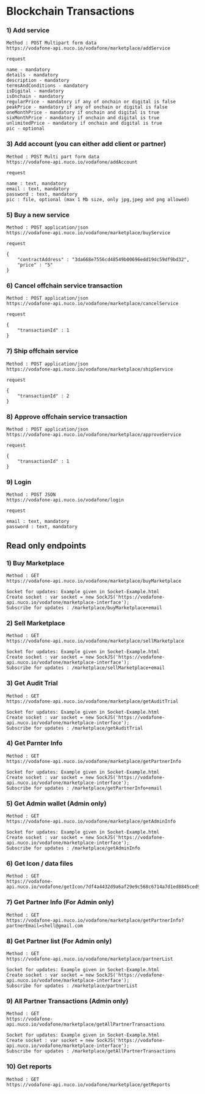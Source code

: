 # Blockchain Transactions

### 1) Add service 
	Method : POST Multipart form data
	https://vodafone-api.nuco.io/vodafone/marketplace/addService

	request

	name - mandatory
	details - mandatory
	description - mandatory
	termsAndConditions - mandatory
	isDigital - mandatory
	isOnchain - mandatory
	regularPrice - mandatory if any of onchain or digital is false
	peakPrice - mandatory if any of onchain or digital is false
	oneMonthPrice - mandatory if onchain and digital is true
	sixMonthPrice - mandatory if onchain and digital is true
	unlimitedPrice - mandatory if onchain and digital is true
	pic - optional

### 3) Add account (you can either add client or partner)

	Method : POST Multi part form data
	https://vodafone-api.nuco.io/vodafone/addAccount

	request

	name : text, mandatory
	email : text, mandatory
	password : text, mandatory
	pic : file, optional (max 1 Mb size, only jpg,jpeg and png allowed)

### 5) Buy a new service

	Method : POST application/json
	https://vodafone-api.nuco.io/vodafone/marketplace/buyService

	request

	{
		"contractAddress" : "3da668e7556cd48549b00696edd19dc59df9bd32",
		"price" : "5"
	}

### 6) Cancel offchain service transaction

	Method : POST application/json
	https://vodafone-api.nuco.io/vodafone/marketplace/cancelService

	request

	{
		"transactionId" : 1
	}

### 7) Ship offchain service

	Method : POST application/json
	https://vodafone-api.nuco.io/vodafone/marketplace/shipService

	request

	{
		"transactionId" : 2
	}

### 8) Approve offchain service transaction

	Method : POST application/json
	https://vodafone-api.nuco.io/vodafone/marketplace/approveService

	request

	{
		"transactionId" : 1
	}

### 9) Login

	Method : POST JSON
	https://vodafone-api.nuco.io/vodafone/login

	request

	email : text, mandatory
	password : text, mandatory
	

## Read only endpoints

### 1) Buy Marketplace

	Method : GET 
	https://vodafone-api.nuco.io/vodafone/marketplace/buyMarketplace

	Socket for updates: Example given in Socket-Example.html
	Create socket : var socket = new SockJS('https://vodafone-api.nuco.io/vodafone/marketplace-interface');
	Subscribe for updates : /marketplace/buyMarketplace+email

### 2) Sell Marketplace

	Method : GET 
	https://vodafone-api.nuco.io/vodafone/marketplace/sellMarketplace

	Socket for updates: Example given in Socket-Example.html
	Create socket : var socket = new SockJS('https://vodafone-api.nuco.io/vodafone/marketplace-interface');
	Subscribe for updates : /marketplace/sellMarketplace+email

### 3) Get Audit Trial

	Method : GET
	https://vodafone-api.nuco.io/vodafone/marketplace/getAuditTrial

	Socket for updates: Example given in Socket-Example.html
	Create socket : var socket = new SockJS('https://vodafone-api.nuco.io/vodafone/marketplace-interface');
	Subscribe for updates : /marketplace/getAuditTrial

### 4) Get Parnter Info

	Method : GET
	https://vodafone-api.nuco.io/vodafone/marketplace/getPartnerInfo

	Socket for updates: Example given in Socket-Example.html
	Create socket : var socket = new SockJS('https://vodafone-api.nuco.io/vodafone/marketplace-interface');
	Subscribe for updates : /marketplace/getPartnerInfo+email

### 5) Get Admin wallet (Admin only)

	Method : GET
	https://vodafone-api.nuco.io/vodafone/marketplace/getAdminInfo

	Socket for updates: Example given in Socket-Example.html
	Create socket : var socket = new SockJS('https://vodafone-api.nuco.io/vodafone/marketplace-interface');
	Subscribe for updates : /marketplace/getAdminInfo

### 6) Get Icon / data files

	Method : GET
	https://vodafone-api.nuco.io/vodafone/getIcon/7df4a4432d9a6af29e9c568c6714a7d1ed8845ced953482e45587eb4217e2d59.jpg

### 7) Get Partner Info (For Admin only)

	Method : GET
	https://vodafone-api.nuco.io/vodafone/marketplace/getPartnerInfo?partnerEmail=shell@gmail.com

### 8) Get Partner list (For Admin only)

	Method : GET
	https://vodafone-api.nuco.io/vodafone/marketplace/partnerList

	Socket for updates: Example given in Socket-Example.html
	Create socket : var socket = new SockJS('https://vodafone-api.nuco.io/vodafone/marketplace-interface');
	Subscribe for updates : /marketplace/partnerList

### 9) All Partner Transactions (Admin only)

	Method : GET
	https://vodafone-api.nuco.io/vodafone/marketplace/getAllPartnerTransactions

	Socket for updates: Example given in Socket-Example.html
	Create socket : var socket = new SockJS('https://vodafone-api.nuco.io/vodafone/marketplace-interface');
	Subscribe for updates : /marketplace/getAllPartnerTransactions

### 10) Get reports

	Method : GET
	https://vodafone-api.nuco.io/vodafone/marketplace/getReports	